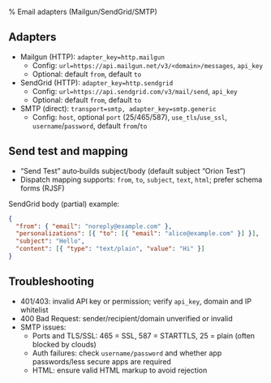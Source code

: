 % Email adapters (Mailgun/SendGrid/SMTP)

## Adapters

- Mailgun (HTTP): `adapter_key=http.mailgun`
  - Config: `url=https://api.mailgun.net/v3/<domain>/messages`, `api_key`
  - Optional: default `from`, default `to`
- SendGrid (HTTP): `adapter_key=http.sendgrid`
  - Config: `url=https://api.sendgrid.com/v3/mail/send`, `api_key`
  - Optional: default `from`, default `to`
- SMTP (direct): `transport=smtp, adapter_key=smtp.generic`
  - Config: `host`, optional `port` (25/465/587), `use_tls`/`use_ssl`, `username`/`password`, default `from`/`to`

## Send test and mapping

- “Send Test” auto‑builds subject/body (default subject “Orion Test”)
- Dispatch mapping supports: `from`, `to`, `subject`, `text`, `html`; prefer schema forms (RJSF)

SendGrid body (partial) example:

```json
{
  "from": { "email": "noreply@example.com" },
  "personalizations": [{ "to": [{ "email": "alice@example.com" }] }],
  "subject": "Hello",
  "content": [{ "type": "text/plain", "value": "Hi" }]
}
```

## Troubleshooting

- 401/403: invalid API key or permission; verify `api_key`, domain and IP whitelist
- 400 Bad Request: sender/recipient/domain unverified or invalid
- SMTP issues:
  - Ports and TLS/SSL: 465 = SSL, 587 = STARTTLS, 25 = plain (often blocked by clouds)
  - Auth failures: check `username/password` and whether app passwords/less secure apps are required
  - HTML: ensure valid HTML markup to avoid rejection

